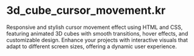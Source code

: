 # 3d_cube_cursor_movement.kr
Responsive and stylish cursor movement effect using HTML and CSS, featuring animated 3D cubes with smooth transitions, hover effects, and customizable design. Enhance your projects with interactive visuals that adapt to different screen sizes, offering a dynamic user experience.
